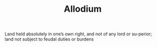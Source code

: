 ---
title: Allodium
letter: A
permalink: "/definitions/bld-allodium.html"
body: Land held absolutely in one’s own right, and not of any lord or su-perior; land
  not subject to feudal duties or burdens
published_at: '2018-07-07'
source: Black's Law Dictionary 2nd Ed (1910)
layout: post
---